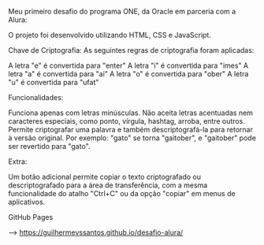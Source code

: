 Meu primeiro desafio do programa ONE, da Oracle em parceria com a Alura:

O projeto foi desenvolvido utilizando HTML, CSS e JavaScript.

Chave de Criptografia: As seguintes regras de criptografia foram aplicadas:

A letra "e" é convertida para "enter"
A letra "i" é convertida para "imes"
A letra "a" é convertida para "ai"
A letra "o" é convertida para "ober"
A letra "u" é convertida para "ufat"

Funcionalidades:

Funciona apenas com letras minúsculas.
Não aceita letras acentuadas nem caracteres especiais, como ponto, vírgula, hashtag, arroba, entre outros.
Permite criptografar uma palavra e também descriptografá-la para retornar à versão original.
Por exemplo: "gato" se torna "gaitober", e "gaitober" pode ser revertido para "gato".

Extra:

Um botão adicional permite copiar o texto criptografado ou descriptografado para a área de transferência, com a mesma funcionalidade do atalho "Ctrl+C" ou da opção "copiar" em menus de aplicativos.

GitHub Pages

--> https://guilhermevssantos.github.io/desafio-alura/

